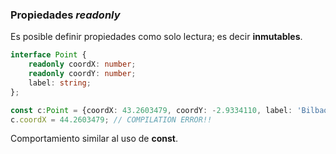 ### Propiedades _readonly_

Es posible definir propiedades como  solo lectura; es decir **inmutables**.

```typescript
interface Point {
    readonly coordX: number;
    readonly coordY: number;
    label: string;
};

const c:Point = {coordX: 43.2603479, coordY: -2.9334110, label: 'Bilbao'};
c.coordX = 44.2603479; // COMPILATION ERROR!!
```

Comportamiento similar al uso de **const**.

